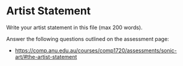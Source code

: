 # Artist Statement

Write your artist statement in this file (max 200 words).

Answer the following questions outlined on the assessment page:
- https://comp.anu.edu.au/courses/comp1720/assessments/sonic-art/#the-artist-statement